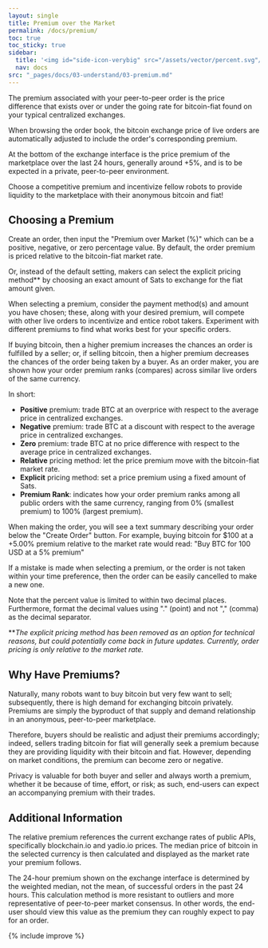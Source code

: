 ```yaml
---
layout: single
title: Premium over the Market
permalink: /docs/premium/
toc: true
toc_sticky: true
sidebar:
  title: '<img id="side-icon-verybig" src="/assets/vector/percent.svg"/>Premium'
  nav: docs
src: "_pages/docs/03-understand/03-premium.md"
---
```


The premium associated with your peer-to-peer order is the price difference that exists over or under the going rate for bitcoin-fiat found on your typical centralized exchanges.

When browsing the order book, the bitcoin exchange price of live orders are automatically adjusted to include the order's corresponding premium.

At the bottom of the exchange interface is the price premium of the marketplace over the last 24 hours, generally around +5%, and is to be expected in a private, peer-to-peer environment.

Choose a competitive premium and incentivize fellow robots to provide liquidity to the marketplace with their anonymous bitcoin and fiat!

## **Choosing a Premium**

Create an order, then input the "Premium over Market (%)" which can be a positive, negative, or zero percentage value. By default, the order premium is priced relative to the bitcoin-fiat market rate.

Or, instead of the default setting, makers can select the explicit pricing method** by choosing an exact amount of Sats to exchange for the fiat amount given.

When selecting a premium, consider the payment method(s) and amount you have chosen; these, along with your desired premium, will compete with other live orders to incentivize and entice robot takers. Experiment with different premiums to find what works best for your specific orders.

If buying bitcoin, then a higher premium increases the chances an order is fulfilled by a seller; or, if selling bitcoin, then a higher premium decreases the chances of the order being taken by a buyer. As an order maker, you are shown how your order premium ranks (compares) across similar live orders of the same currency.

In short:
* **Positive** premium: trade BTC at an overprice with respect to the average price in centralized exchanges.
* **Negative** premium: trade BTC at a discount with respect to the average price in centralized exchanges.
* **Zero** premium: trade BTC at no price difference with respect to the average price in centralized exchanges.
* **Relative** pricing method: let the price premium move with the bitcoin-fiat market rate.
* **Explicit** pricing method: set a price premium using a fixed amount of Sats.
* **Premium Rank**: indicates how your order premium ranks among all public orders with the same currency, ranging from 0% (smallest premium) to 100% (largest premium).

When making the order, you will see a text summary describing your order below the "Create Order" button. For example, buying bitcoin for $100 at a +5.00% premium relative to the market rate would read: "Buy BTC for 100 USD at a 5% premium"

If a mistake is made when selecting a premium, or the order is not taken within your time preference, then the order can be easily cancelled to make a new one.

Note that the percent value is limited to within two decimal places. Furthermore, format the decimal values using "." (point) and not "," (comma) as the decimal separator.

***The explicit pricing method has been removed as an option for technical reasons, but could potentially come back in future updates. Currently, order pricing is only relative to the market rate.*

## **Why Have Premiums?**

Naturally, many robots want to buy bitcoin but very few want to sell; subsequently, there is high demand for exchanging bitcoin privately. Premiums are simply the byproduct of that supply and demand relationship in an anonymous, peer-to-peer marketplace.

Therefore, buyers should be realistic and adjust their premiums accordingly; indeed, sellers trading bitcoin for fiat will generally seek a premium because they are providing liquidity with their bitcoin and fiat. However, depending on market conditions, the premium can become zero or negative.

Privacy is valuable for both buyer and seller and always worth a premium, whether it be because of time, effort, or risk; as such, end-users can expect an accompanying premium with their trades.

## **Additional Information**

The relative premium references the current exchange rates of public APIs, specifically blockchain.io and yadio.io prices. The median price of bitcoin in the selected currency is then calculated and displayed as the market rate your premium follows.

The 24-hour premium shown on the exchange interface is determined by the weighted median, not the mean, of successful orders in the past 24 hours. This calculation method is more resistant to outliers and more representative of peer-to-peer market consensus. In other words, the end-user should view this value as the premium they can roughly expect to pay for an order.

{% include improve %}
